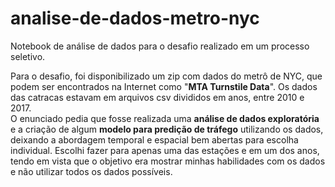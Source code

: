 # analise-de-dados-metro-nyc
Notebook de análise de dados para o desafio realizado em um processo seletivo.

Para o desafio, foi disponibilizado um zip com dados do metrô de NYC, que podem ser encontrados na Internet como "**MTA Turnstile Data**".
Os dados das catracas estavam em arquivos csv divididos em anos, entre 2010 e 2017.  
O enunciado pedia que fosse realizada uma **análise de dados exploratória** e a criação de algum **modelo para predição de tráfego** utilizando os dados, deixando a abordagem temporal e espacial bem abertas para escolha individual. Escolhi fazer para apenas uma das estações e em um dos anos, tendo em vista que o objetivo era mostrar minhas habilidades com os dados e não utilizar todos os dados possíveis.
